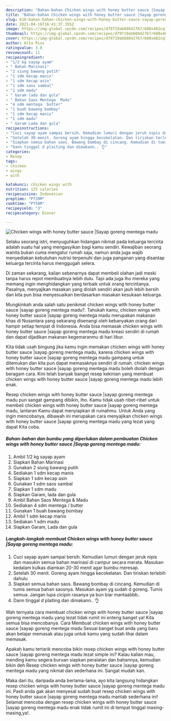 ```yaml
---
description: "Bahan-bahan Chicken wings with honey butter sauce |Sayap goreng mentega madu yang lezat Untuk Jualan"
title: "Bahan-bahan Chicken wings with honey butter sauce |Sayap goreng mentega madu yang lezat Untuk Jualan"
slug: 610-bahan-bahan-chicken-wings-with-honey-butter-sauce-sayap-goreng-mentega-madu-yang-lezat-untuk-jualan
date: 2021-04-16T16:41:37.355Z
image: https://img-global.cpcdn.com/recipes/d79719ab68842767/680x482cq70/chicken-wings-with-honey-butter-sauce-sayap-goreng-mentega-madu-foto-resep-utama.jpg
thumbnail: https://img-global.cpcdn.com/recipes/d79719ab68842767/680x482cq70/chicken-wings-with-honey-butter-sauce-sayap-goreng-mentega-madu-foto-resep-utama.jpg
cover: https://img-global.cpcdn.com/recipes/d79719ab68842767/680x482cq70/chicken-wings-with-honey-butter-sauce-sayap-goreng-mentega-madu-foto-resep-utama.jpg
author: Alta Rios
ratingvalue: 3.8
reviewcount: 11
recipeingredient:
- "1/2 kg sayap ayam"
- " Bahan Marinasi"
- "2 siung bawang putih"
- "1 sdm kecap manis"
- "1 sdm kecap asin"
- "1 sdm saos sambal"
- "1 sdm madu"
- " Garam lada dan gula"
- " Bahan Saos Mentega  Madu"
- "4 sdm mentega  butter"
- "1 buah bawang bombay"
- "1 sdm kecap manis"
- "1 sdm madu"
- " Garam Lada dan gula"
recipeinstructions:
- "Cuci sayap ayam sampai bersih. Kemudian lumuri dengan jeruk nipis dan masukin semua bahan marinasi di campur secara merata. Masukan kedalam kulkas diamkan 20-30 menit agar bumbu meresap."
- "Setelah 30 menit. Goreng ayam hingga kecokelatan. Dan tiriskan terlebih dahulu"
- "Siapkan semua bahan saos. Bawang bombay di cincang. Kemudian di tumis semua bahan saosnya. Masukan ayam yg sudah d goreng. Tumis semua. Jangan lupa cicipin rasanya ya bun biar mantaabbb.."
- "Dann tinggal d plaiting dan dimakann.. 👌"
categories:
- Resep
tags:
- chicken
- wings
- with

katakunci: chicken wings with 
nutrition: 125 calories
recipecuisine: Indonesian
preptime: "PT39M"
cooktime: "PT58M"
recipeyield: "3"
recipecategory: Dinner

---
```



![Chicken wings with honey butter sauce |Sayap goreng mentega madu](https://img-global.cpcdn.com/recipes/d79719ab68842767/680x482cq70/chicken-wings-with-honey-butter-sauce-sayap-goreng-mentega-madu-foto-resep-utama.jpg)

Selaku seorang istri, menyuguhkan hidangan nikmat pada keluarga tercinta adalah suatu hal yang mengasyikan bagi kamu sendiri. Kewajiban seorang  wanita bukan cuma mengatur rumah saja, namun anda juga wajib menyediakan kebutuhan nutrisi terpenuhi dan juga panganan yang disantap keluarga tercinta harus menggugah selera.

Di zaman  sekarang, kalian sebenarnya dapat membeli olahan jadi meski tanpa harus repot membuatnya lebih dulu. Tapi ada juga lho mereka yang memang ingin menghidangkan yang terbaik untuk orang tercintanya. Pasalnya, menyajikan masakan yang diolah sendiri akan jauh lebih bersih dan kita pun bisa menyesuaikan berdasarkan masakan kesukaan keluarga. 



Mungkinkah anda salah satu penikmat chicken wings with honey butter sauce |sayap goreng mentega madu?. Tahukah kamu, chicken wings with honey butter sauce |sayap goreng mentega madu merupakan makanan khas di Nusantara yang sekarang disenangi oleh kebanyakan orang dari hampir setiap tempat di Indonesia. Anda bisa memasak chicken wings with honey butter sauce |sayap goreng mentega madu kreasi sendiri di rumah dan dapat dijadikan makanan kegemaranmu di hari libur.

Kita tidak usah bingung jika kamu ingin memakan chicken wings with honey butter sauce |sayap goreng mentega madu, karena chicken wings with honey butter sauce |sayap goreng mentega madu gampang untuk ditemukan dan kita pun dapat memasaknya sendiri di rumah. chicken wings with honey butter sauce |sayap goreng mentega madu boleh diolah dengan beragam cara. Kini telah banyak banget resep kekinian yang membuat chicken wings with honey butter sauce |sayap goreng mentega madu lebih enak.

Resep chicken wings with honey butter sauce |sayap goreng mentega madu pun sangat gampang dibikin, lho. Kamu tidak usah ribet-ribet untuk membeli chicken wings with honey butter sauce |sayap goreng mentega madu, lantaran Kamu dapat menyiapkan di rumahmu. Untuk Anda yang ingin mencobanya, dibawah ini merupakan cara menyajikan chicken wings with honey butter sauce |sayap goreng mentega madu yang lezat yang dapat Kita coba.

<!--inarticleads1-->

##### Bahan-bahan dan bumbu yang diperlukan dalam pembuatan Chicken wings with honey butter sauce |Sayap goreng mentega madu:

1. Ambil 1/2 kg sayap ayam
1. Siapkan  Bahan Marinasi
1. Gunakan 2 siung bawang putih
1. Sediakan 1 sdm kecap manis
1. Siapkan 1 sdm kecap asin
1. Gunakan 1 sdm saos sambal
1. Siapkan 1 sdm madu
1. Siapkan  Garam, lada dan gula
1. Ambil  Bahan Saos Mentega &amp; Madu
1. Sediakan 4 sdm mentega / butter
1. Gunakan 1 buah bawang bombay
1. Ambil 1 sdm kecap manis
1. Sediakan 1 sdm madu
1. Siapkan  Garam, Lada dan gula




<!--inarticleads2-->

##### Langkah-langkah membuat Chicken wings with honey butter sauce |Sayap goreng mentega madu:

1. Cuci sayap ayam sampai bersih. Kemudian lumuri dengan jeruk nipis dan masukin semua bahan marinasi di campur secara merata. Masukan kedalam kulkas diamkan 20-30 menit agar bumbu meresap.
1. Setelah 30 menit. Goreng ayam hingga kecokelatan. Dan tiriskan terlebih dahulu
1. Siapkan semua bahan saos. Bawang bombay di cincang. Kemudian di tumis semua bahan saosnya. Masukan ayam yg sudah d goreng. Tumis semua. Jangan lupa cicipin rasanya ya bun biar mantaabbb..
1. Dann tinggal d plaiting dan dimakann.. 👌




Wah ternyata cara membuat chicken wings with honey butter sauce |sayap goreng mentega madu yang lezat tidak rumit ini enteng banget ya! Kita semua bisa mencobanya. Cara Membuat chicken wings with honey butter sauce |sayap goreng mentega madu Sesuai banget buat anda yang baru akan belajar memasak atau juga untuk kamu yang sudah lihai dalam memasak.

Apakah kamu tertarik mencoba bikin resep chicken wings with honey butter sauce |sayap goreng mentega madu lezat simple ini? Kalau kalian mau, mending kamu segera buruan siapkan peralatan dan bahannya, kemudian bikin deh Resep chicken wings with honey butter sauce |sayap goreng mentega madu yang nikmat dan sederhana ini. Sangat mudah kan. 

Maka dari itu, daripada anda berlama-lama, ayo kita langsung hidangkan resep chicken wings with honey butter sauce |sayap goreng mentega madu ini. Pasti anda gak akan menyesal sudah buat resep chicken wings with honey butter sauce |sayap goreng mentega madu mantab sederhana ini! Selamat mencoba dengan resep chicken wings with honey butter sauce |sayap goreng mentega madu enak tidak rumit ini di tempat tinggal masing-masing,ya!.

